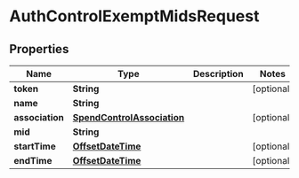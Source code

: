 
# AuthControlExemptMidsRequest

## Properties
Name | Type | Description | Notes
------------ | ------------- | ------------- | -------------
**token** | **String** |  |  [optional]
**name** | **String** |  | 
**association** | [**SpendControlAssociation**](SpendControlAssociation.md) |  |  [optional]
**mid** | **String** |  | 
**startTime** | [**OffsetDateTime**](OffsetDateTime.md) |  |  [optional]
**endTime** | [**OffsetDateTime**](OffsetDateTime.md) |  |  [optional]



